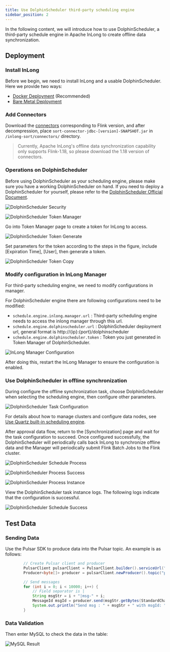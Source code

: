 ```yaml
---
title: Use DolphinScheduler third-party scheduling engine
sidebar_position: 2
---
```


In the following content, we will introduce how to use DolphinScheduler, a third-party schedule engine in Apache InLong to create offline data synchronization.

## Deployment

### Install InLong

Before we begin, we need to install InLong and a usable DolphinScheduler. Here we provide two ways:

- [Docker Deployment](deployment/docker.md) (Recommended)
- [Bare Metal Deployment](deployment/bare_metal.md)

### Add Connectors

Download the [connectors](https://inlong.apache.org/downloads/) corresponding to Flink version, and after decompression, place `sort-connector-jdbc-[version]-SNAPSHOT.jar` in `/inlong-sort/connectors/` directory.

> Currently, Apache InLong's offline data synchronization capability only supports Flink-1.18, so please download the 1.18 version of connectors.

### Operations on DolphinScheduler

Before using DolphinScheduler as your scheduling engine, please make sure you have a working DolphinScheduler on hand. If you need to deploy a DolphinScheduler for yourself, please refer to the [DolphinScheduler Official Document](https://dolphinscheduler.apache.org/zh-cn).

![DolphinScheduler Security](img/pulsar_mysql/dolphinscheduler/ds_security.png)

![DolphinScheduler Token Manager](img/pulsar_mysql/dolphinscheduler/ds_token_manager.png)

Go into Token Manager page to create a token for InLong to access.

![DolphinScheduler Token Generate](img/pulsar_mysql/dolphinscheduler/ds_token_generate.png)

Set parameters for the token according to the steps in the figure, include [Expiration Time], [User], then generate a token.

![DolphinScheduler Token Copy](img/pulsar_mysql/dolphinscheduler/ds_token_copy.png)

### Modify configuration in InLong Manager

For third-party scheduling engine, we need to modify configurations in manager.

For DolphinScheduler engine there are following configurations need to be modified:

* `schedule.engine.inlong.manager.url` : Third-party scheduling engine needs to access the inlong manager through this url.
* `schedule.engine.dolphinscheduler.url` : DolphinScheduler deployment url, general format is http://{ip}:{port}/dolphinscheduler
* `schedule.engine.dolphinscheduler.token` : Token you just generated in Token Manager of DolphinScheduler.

![InLong Manager Configuration](img/pulsar_mysql/dolphinscheduler/inlong_manager_conf.png)

After doing this, restart the InLong Manager to ensure the configuration is enabled.

### Use DolphinScheduler in offline synchronization

During configure the offline synchronization task, choose DolphinScheduler when selecting the scheduling engine, then configure other parameters.

![DolphinScheduler Task Configuration](img/pulsar_mysql/dolphinscheduler/ds_task_conf.png)

For details about how to manage clusters and configure data nodes, see [Use Quartz built-in scheduling engine](quartz_example.md).

After approval data flow, return to the [Synchronization] page and wait for the task configuration to succeed. Once configured successfully, the DolphinScheduler will periodically calls back InLong to synchronize offline data and the Manager will periodically submit Flink Batch Jobs to the Flink cluster.

![DolphinScheduler Schedule Process](img/pulsar_mysql/dolphinscheduler/ds_schedule_process.png)

![DolphinScheduler Process Success](img/pulsar_mysql/dolphinscheduler/ds_process_success.png)

![DolphinScheduler Process Instance](img/pulsar_mysql/dolphinscheduler/ds_process_instance.png)

View the DolphinScheduler task instance logs. The following logs indicate that the configuration is successful.

![DolphinScheduler Schedule Success](img/pulsar_mysql/dolphinscheduler/ds_schedule_success.png)

## Test Data

### Sending Data

Use the Pulsar SDK to produce data into the Pulsar topic. An example is as follows:

```java
        // Create Pulsar client and producer
        PulsarClient pulsarClient = PulsarClient.builder().serviceUrl("pulsar://localhost:6650").build();
        Producer<byte[]> producer = pulsarClient.newProducer().topic("public/default/test").create();

        // Send messages
        for (int i = 0; i < 10000; i++) {
            // Field separator is |
            String msgStr = i + "|msg-" + i;
            MessageId msgId = producer.send(msgStr.getBytes(StandardCharsets.UTF_8));
            System.out.println("Send msg : " + msgStr + " with msgId: " + msgId);
        }
```

### Data Validation

Then enter MySQL to check the data in the table:

![MySQL Result](img/pulsar_mysql/dolphinscheduler/mysql_result.png)
